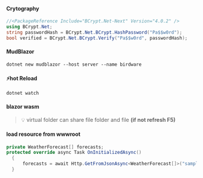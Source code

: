 #### Crytography
```cs
//<PackageReference Include="BCrypt.Net-Next" Version="4.0.2" />
using BCrypt.Net;
string passwordHash = BCrypt.Net.BCrypt.HashPassword("Pa$$w0rd");
bool verified = BCrypt.Net.BCrypt.Verify("Pa$$w0rd", passwordHash);
```
#### MudBlazor
```shell
dotnet new mudblazor --host server --name birdware
```
#### ⚡hot Reload
```shell
dotnet watch
```
#### blazor wasm 
> 💡 virtual folder  can share file folder and file **(if not refresh F5)**
#### load resource from wwwroot
```c#
private WeatherForecast[] forecasts;
protected override async Task OnInitializedAsync()
  {
      forecasts = await Http.GetFromJsonAsync<WeatherForecast[]>("sample-data/weather.json");
  }
```
